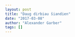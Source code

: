 ```yaml
---
layout: post
title: "Daug dirbiau šiandien"
date: "2017-03-08"
author: "Alexander Garber"
tags: []
---
```


<br>